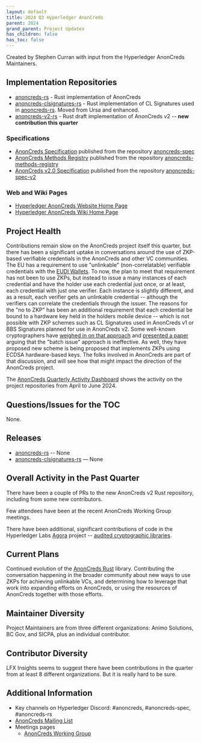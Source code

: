 ```yaml
---
layout: default
title: 2024 Q3 Hyperledger AnonCreds
parent: 2024
grand_parent: Project Updates
has_children: false
has_toc: false
---
```


Created by Stephen Curran with input from the Hyperledger AnonCreds Maintainers.

## Implementation Repositories

- [anoncreds-rs] - Rust implementation of AnonCreds
- [anoncreds-clsignatures-rs] - Rust implementation of CL Signatures used in [anoncreds-rs]. Moved from Ursa and enhanced.
- [anoncreds-v2-rs] - Rust draft implementation of AnonCreds v2 -- **new contribution this quarter**

[anoncreds-rs]: https://github.com/hyperledger/anoncreds-rs
[anoncreds-clsignatures-rs]: https://github.com/hyperledger/anoncreds-clsignatures-rs
[anoncreds-v2-rs]: https://github.com/hyperledger/anoncreds-v2-rs

### Specifications

- [AnonCreds Specification] published from the repository [anoncreds-spec]
- [AnonCreds Methods Registry] published from the repository [anoncreds-methods-registry]
- [AnonCreds v2.0 Specification] published from the repository [anoncreds-spec-v2]

[anoncreds-spec]: https://github.com/hyperledger/anoncreds-spec
[AnonCreds Specification]: https://hyperledger.github.io/anoncreds-spec/
[anoncreds-methods-registry]: https://github.com/hyperledger/anoncreds-methods-registry
[AnonCreds Methods Registry]: https://hyperledger.github.io/anoncreds-methods-registry
[anoncreds-spec-v2]: https://github.com/hyperledger/anoncreds-spec-v2
[AnonCreds v2.0 Specification]: https://hyperledger.github.io/anoncreds-spec-v2/

### Web and Wiki Pages

- [Hyperledger AnonCreds Website Home Page]
- [Hyperledger AnonCreds Wiki Home Page]

[Hyperledger AnonCreds Website Home Page]: https://www.hyperledger.org/use/anoncreds
[Hyperledger AnonCreds Wiki Home Page]: https://wiki.hyperledger.org/display/ANONCREDS/

## Project Health

Contributions remain slow on the AnonCreds project itself this quarter, but
there has been a significant uptake in conversations around the use of ZKP-based
verifiable credentials in the AnonCreds and other VC communities. The EU has a
requirement to use "unlinkable" (non-correlatable) verifiable credentials with
the [EUDI Wallets]. To now, the plan to meet that requirement has not been to
use ZKPs, but instead to issue a many instances of each credential and have the
holder use each credential just once, or at least, each credential with just one
verifier. Each instance is slightly different, and as a result, each verifier
gets an unlinkable credential -- although the verifiers can correlate the
credentials through the issuer. The reasons for the "no to ZKP" has been an
additional requirement that each credential be bound to a hardware key held in
the holders mobile device -- which is not possible with ZKP schemes such as CL
Signatures used in AnonCreds v1 or BBS Signatures planned for use in AnonCreds
v2. Some well-known cryptographers have [weighed in on that approach] and
[presented a paper] arguing that the "batch issue" approach is ineffective. As
well, they have proposed new scheme is being proposed that implements ZKPs using
ECDSA hardware-based keys.  The folks involved in AnonCreds are part of that
discussion, and will see how that might impact the direction of the AnonCreds
project.

[weighed in on that approach]: https://github.com/eu-digital-identity-wallet/eudi-doc-architecture-and-reference-framework/issues/200
[presented a paper]: https://github.com/user-attachments/files/15904122/cryptographers-feedback.pdf
[EUDI Wallets]: [](https://digital-strategy.ec.europa.eu/en/policies/eudi-wallet-implementation)

The [AnonCreds Quarterly Activity Dashboard] shows the activity on the project
repositories from April to June 2024.

[AnonCreds Quarterly Activity Dashboard]: https://insights.lfx.linuxfoundation.org/foundation/lf-decentralized-trust/overview/github?project=anoncreds&routedFrom=Github&bestPractice=false&dateFilters=Last%20Quarter&dateRange=2024-04-01%20to%202024-06-30&compare=PP&granularity=week&hideBots=true&repository=

## Questions/Issues for the TOC

None.

## Releases

- [anoncreds-rs] -- None
- [anoncreds-clsignatures-rs] — None

## Overall Activity in the Past Quarter

There have been a couple of PRs to the new AnonCreds v2 Rust repository, including from some new contributors.

Few attendees have been at the recent AnonCreds Working Group meetings.

There have been additional, significant contributions of code in the Hyperledger Labs [Agora]
project -- [audited cryptographic libraries].

[Agora]: https://labs.hyperledger.org/labs/agora.html
[audited cryptographic libraries]: https://github.com/hyperledger-labs?q=agora

[AnonCreds Rust]: https://github.com/hyperledger/anoncreds-rs

## Current Plans

Continued evolution of the [AnonCreds Rust] library. Contributing the
conversation happening in the broader community about new ways to use ZKPs for
achieving unlinkable VCs, and determining how to leverage that work into
expanding efforts on AnonCreds, or using the resources of AnonCreds together
with those efforts.

## Maintainer Diversity

Project Maintainers are from three different organizations: Animo Solutions, BC
Gov, and SICPA, plus an individual contributor.

## Contributor Diversity

LFX Insights seems to suggest there have been contributions in the quarter from
at least 8 different organizations. But it is really hard to be sure.

## Additional Information

- Key channels on Hyperledger Discord: \#anoncreds, \#anoncreds-spec,
\#anoncreds-rs
- [AnonCreds Mailing List](https://lists.hyperledger.org/g/anoncreds)
- Meetings pages
  - [AnonCreds Working Group](https://wiki.hyperledger.org/display/ANONCREDS/Meetings%3A+AnonCreds+Working+Group)
